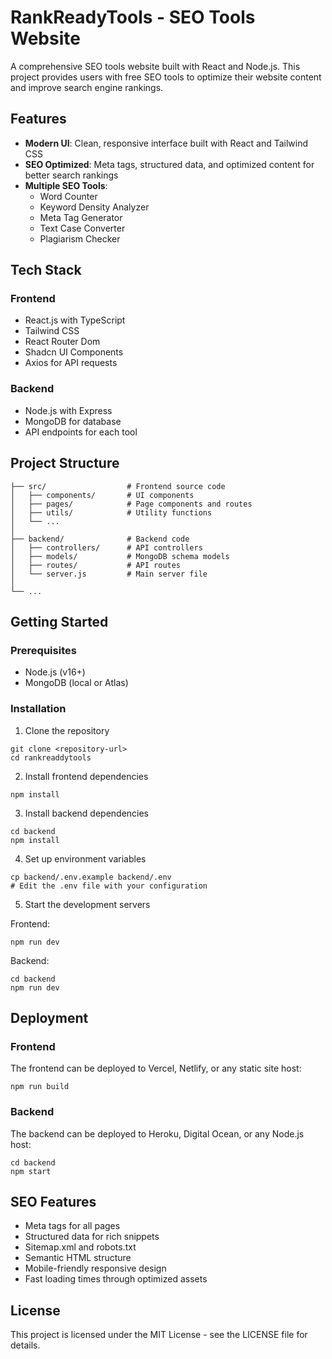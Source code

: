 
# RankReadyTools - SEO Tools Website

A comprehensive SEO tools website built with React and Node.js. This project provides users with free SEO tools to optimize their website content and improve search engine rankings.

## Features

- **Modern UI**: Clean, responsive interface built with React and Tailwind CSS
- **SEO Optimized**: Meta tags, structured data, and optimized content for better search rankings
- **Multiple SEO Tools**:
  - Word Counter
  - Keyword Density Analyzer
  - Meta Tag Generator
  - Text Case Converter
  - Plagiarism Checker

## Tech Stack

### Frontend
- React.js with TypeScript
- Tailwind CSS
- React Router Dom
- Shadcn UI Components
- Axios for API requests

### Backend
- Node.js with Express
- MongoDB for database
- API endpoints for each tool

## Project Structure

```
├── src/                  # Frontend source code
│   ├── components/       # UI components
│   ├── pages/            # Page components and routes
│   ├── utils/            # Utility functions
│   └── ...
│
├── backend/              # Backend code
│   ├── controllers/      # API controllers
│   ├── models/           # MongoDB schema models
│   ├── routes/           # API routes
│   └── server.js         # Main server file
│
└── ...
```

## Getting Started

### Prerequisites
- Node.js (v16+)
- MongoDB (local or Atlas)

### Installation

1. Clone the repository
```
git clone <repository-url>
cd rankreaddytools
```

2. Install frontend dependencies
```
npm install
```

3. Install backend dependencies
```
cd backend
npm install
```

4. Set up environment variables
```
cp backend/.env.example backend/.env
# Edit the .env file with your configuration
```

5. Start the development servers

Frontend:
```
npm run dev
```

Backend:
```
cd backend
npm run dev
```

## Deployment

### Frontend
The frontend can be deployed to Vercel, Netlify, or any static site host:

```
npm run build
```

### Backend
The backend can be deployed to Heroku, Digital Ocean, or any Node.js host:

```
cd backend
npm start
```

## SEO Features

- Meta tags for all pages
- Structured data for rich snippets
- Sitemap.xml and robots.txt
- Semantic HTML structure
- Mobile-friendly responsive design
- Fast loading times through optimized assets

## License

This project is licensed under the MIT License - see the LICENSE file for details.
